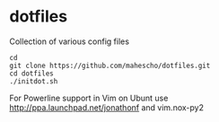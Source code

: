 dotfiles
========

Collection of various config files

    cd
    git clone https://github.com/mahescho/dotfiles.git
    cd dotfiles
    ./initdot.sh

For Powerline support in Vim on Ubunt use http://ppa.launchpad.net/jonathonf and vim.nox-py2
